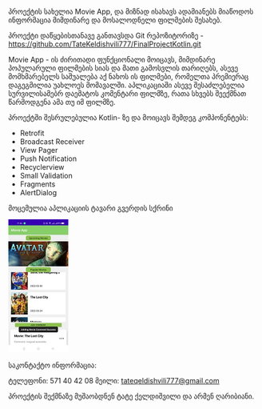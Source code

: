 პროექტის სახელია Movie App, და მიზნად ისახავს ადამიანებს მიაწოდოს ინფორმაცია მიმდინარე და მოსალოდნელი ფილმების შესახებ.


პროექტი დაწყებისთანავე განთავსდა Git რეპოზიტორიზე - https://github.com/TateKeldishvili777/FinalProjectKotlin.git


Movie App - ის ძირითადი ფუნქციონალი მოიცავს, მიმდინარე პოპულარული ფილმების სიას და მათი გამოსვლის თარიღებს,
ასევე მომხმარებელს საშუალება აქ ნახოს ის ფილმები, რომელთა პრემიერაც დაგეგმილია უახლოეს მომავალში.
აპლიკაციაში ასევე შესაძლებელია სურვილისამებრ დაემატოს კომენტარი ფილმზე, რათა სხვებს შეექმნათ წარმოდგენა ამა თუ იმ ფილმზე.


პროექტში შესრულებულია Kotlin- ზე და მოიცავს შემდეგ კომპონენტებს:

* Retrofit
* Broadcast Receiver
* View Pager
* Push Notification
* Recyclerview
* Small Validation
* Fragments
* AlertDialog


მოცემულია აპლიკაციის ტავარი გვერდის სქრინი 

![](images/screen1.jpg)



საკონტაქტო ინფორმაცია: 

ტელეფონი: 571 40 42 08
მეილი: tateqeldishvili777@gmail.com


პროექტის შექმნაზე მუშაობდნენ ტატე ქელდიშვილი და არმენ ღარიბიანი.



